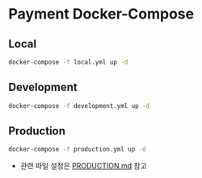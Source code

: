 # Payment Docker-Compose
## Local
```sh
docker-compose -f local.yml up -d 
```

## Development
```sh
docker-compose -f development.yml up -d
```

## Production
```sh
docker-compose -f production.yml up -d
```
- 관련 파일 설정은 [PRODUCTION.md](../PRODUCTION.md) 참고
